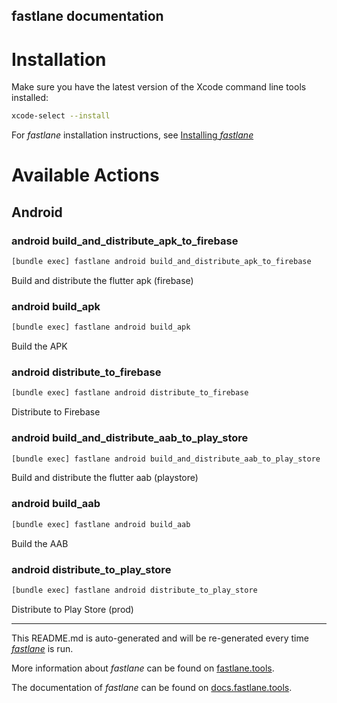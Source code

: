 fastlane documentation
----

# Installation

Make sure you have the latest version of the Xcode command line tools installed:

```sh
xcode-select --install
```

For _fastlane_ installation instructions, see [Installing _fastlane_](https://docs.fastlane.tools/#installing-fastlane)

# Available Actions

## Android

### android build_and_distribute_apk_to_firebase

```sh
[bundle exec] fastlane android build_and_distribute_apk_to_firebase
```

Build and distribute the flutter apk (firebase)

### android build_apk

```sh
[bundle exec] fastlane android build_apk
```

Build the APK

### android distribute_to_firebase

```sh
[bundle exec] fastlane android distribute_to_firebase
```

Distribute to Firebase

### android build_and_distribute_aab_to_play_store

```sh
[bundle exec] fastlane android build_and_distribute_aab_to_play_store
```

Build and distribute the flutter aab (playstore)

### android build_aab

```sh
[bundle exec] fastlane android build_aab
```

Build the AAB

### android distribute_to_play_store

```sh
[bundle exec] fastlane android distribute_to_play_store
```

Distribute to Play Store (prod)

----

This README.md is auto-generated and will be re-generated every time [_fastlane_](https://fastlane.tools) is run.

More information about _fastlane_ can be found on [fastlane.tools](https://fastlane.tools).

The documentation of _fastlane_ can be found on [docs.fastlane.tools](https://docs.fastlane.tools).
